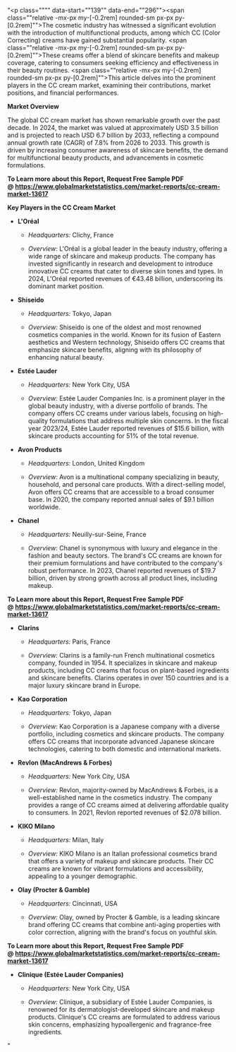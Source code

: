 "<p class="""" data-start=""139"" data-end=""296""><span class=""relative -mx-px my-[-0.2rem] rounded-sm px-px py-[0.2rem]"">The cosmetic industry has witnessed a significant evolution with the introduction of multifunctional products, among which CC (Color Correcting) creams have gained substantial popularity.</span> <span class=""relative -mx-px my-[-0.2rem] rounded-sm px-px py-[0.2rem]"">These creams offer a blend of skincare benefits and makeup coverage, catering to consumers seeking efficiency and effectiveness in their beauty routines.</span> <span class=""relative -mx-px my-[-0.2rem] rounded-sm px-px py-[0.2rem]"">This article delves into the prominent players in the CC cream market, examining their contributions, market positions, and financial performances.</span></p>
<p class="""" data-start=""298"" data-end=""317""><strong data-start=""298"" data-end=""317"">Market Overview</strong></p>
<p class="""" data-start=""319"" data-end=""514""><span class=""relative -mx-px my-[-0.2rem] rounded-sm px-px py-[0.2rem]"">The global CC cream market has shown remarkable growth over the past decade.</span> <span class=""relative -mx-px my-[-0.2rem] rounded-sm px-px py-[0.2rem]"">In 2024, the market was valued at approximately USD 3.5 billion and is projected to reach USD 6.7 billion by 2033, reflecting a compound annual growth rate (CAGR) of 7.8% from 2026 to 2033.</span> <span class=""relative -mx-px my-[-0.2rem] rounded-sm px-px py-[0.2rem]"">This growth is driven by increasing consumer awareness of skincare benefits, the demand for multifunctional beauty products, and advancements in cosmetic formulations.</span></p>
<p class="""" data-start=""319"" data-end=""514""><strong>To Learn more about this Report, Request Free Sample PDF @&nbsp;<a href=""https://www.globalmarketstatistics.com/market-reports/cc-cream-market-13617"">https://www.globalmarketstatistics.com/market-reports/cc-cream-market-13617</a></strong></p>
<p class="""" data-start=""516"" data-end=""554""><strong data-start=""516"" data-end=""554"">Key Players in the CC Cream Market</strong></p>
<ul data-start=""556"" data-end=""4124"">
<li class="""" data-start=""556"" data-end=""900"">
<p class="""" data-start=""559"" data-end=""570""><strong data-start=""559"" data-end=""570"">L'Or&eacute;al</strong></p>
<ul data-start=""575"" data-end=""900"">
<li class="""" data-start=""575"" data-end=""676"">
<p class="""" data-start=""577"" data-end=""676""><em data-start=""577"" data-end=""592"">Headquarters:</em> <span class=""relative -mx-px my-[-0.2rem] rounded-sm px-px py-[0.2rem]"">Clichy, France</span></p>
</li>
<li class="""" data-start=""681"" data-end=""900"">
<p class="""" data-start=""683"" data-end=""900""><em data-start=""683"" data-end=""694"">Overview:</em> <span class=""relative -mx-px my-[-0.2rem] rounded-sm px-px py-[0.2rem]"">L'Or&eacute;al is a global leader in the beauty industry, offering a wide range of skincare and makeup products.</span> <span class=""relative -mx-px my-[-0.2rem] rounded-sm px-px py-[0.2rem]"">The company has invested significantly in research and development to introduce innovative CC creams that cater to diverse skin tones and types.</span> <span class=""relative -mx-px my-[-0.2rem] rounded-sm px-px py-[0.2rem]"">In 2024, L'Or&eacute;al reported revenues of &euro;43.48 billion, underscoring its dominant market position.</span>&nbsp;</p>
</li>
</ul>
</li>
<li class="""" data-start=""902"" data-end=""1169"">
<p class="""" data-start=""905"" data-end=""917""><strong data-start=""905"" data-end=""917"">Shiseido</strong></p>
<ul data-start=""922"" data-end=""1169"">
<li class="""" data-start=""922"" data-end=""1025"">
<p class="""" data-start=""924"" data-end=""1025""><em data-start=""924"" data-end=""939"">Headquarters:</em> <span class=""relative -mx-px my-[-0.2rem] rounded-sm px-px py-[0.2rem]"">Tokyo, Japan</span></p>
</li>
<li class="""" data-start=""1030"" data-end=""1169"">
<p class="""" data-start=""1032"" data-end=""1169""><em data-start=""1032"" data-end=""1043"">Overview:</em> <span class=""relative -mx-px my-[-0.2rem] rounded-sm px-px py-[0.2rem]"">Shiseido is one of the oldest and most renowned cosmetics companies in the world.</span> <span class=""relative -mx-px my-[-0.2rem] rounded-sm px-px py-[0.2rem]"">Known for its fusion of Eastern aesthetics and Western technology, Shiseido offers CC creams that emphasize skincare benefits, aligning with its philosophy of enhancing natural beauty.</span></p>
</li>
</ul>
</li>
<li class="""" data-start=""1171"" data-end=""1522"">
<p class="""" data-start=""1174"" data-end=""1190""><strong data-start=""1174"" data-end=""1190"">Est&eacute;e Lauder</strong></p>
<ul data-start=""1195"" data-end=""1522"">
<li class="""" data-start=""1195"" data-end=""1298"">
<p class="""" data-start=""1197"" data-end=""1298""><em data-start=""1197"" data-end=""1212"">Headquarters:</em> <span class=""relative -mx-px my-[-0.2rem] rounded-sm px-px py-[0.2rem]"">New York City, USA</span></p>
</li>
<li class="""" data-start=""1303"" data-end=""1522"">
<p class="""" data-start=""1305"" data-end=""1522""><em data-start=""1305"" data-end=""1316"">Overview:</em> <span class=""relative -mx-px my-[-0.2rem] rounded-sm px-px py-[0.2rem]"">Est&eacute;e Lauder Companies Inc. is a prominent player in the global beauty industry, with a diverse portfolio of brands.</span> <span class=""relative -mx-px my-[-0.2rem] rounded-sm px-px py-[0.2rem]"">The company offers CC creams under various labels, focusing on high-quality formulations that address multiple skin concerns.</span> <span class=""relative -mx-px my-[-0.2rem] rounded-sm px-px py-[0.2rem]"">In the fiscal year 2023/24, Est&eacute;e Lauder reported revenues of $15.6 billion, with skincare products accounting for 51% of the total revenue.</span></p>
</li>
</ul>
</li>
<li class="""" data-start=""1524"" data-end=""1876"">
<p class="""" data-start=""1527"" data-end=""1544""><strong data-start=""1527"" data-end=""1544"">Avon Products</strong></p>
<ul data-start=""1549"" data-end=""1876"">
<li class="""" data-start=""1549"" data-end=""1652"">
<p class="""" data-start=""1551"" data-end=""1652""><em data-start=""1551"" data-end=""1566"">Headquarters:</em> <span class=""relative -mx-px my-[-0.2rem] rounded-sm px-px py-[0.2rem]"">London, United Kingdom</span></p>
</li>
<li class="""" data-start=""1657"" data-end=""1876"">
<p class="""" data-start=""1659"" data-end=""1876""><em data-start=""1659"" data-end=""1670"">Overview:</em> <span class=""relative -mx-px my-[-0.2rem] rounded-sm px-px py-[0.2rem]"">Avon is a multinational company specializing in beauty, household, and personal care products.</span> <span class=""relative -mx-px my-[-0.2rem] rounded-sm px-px py-[0.2rem]"">With a direct-selling model, Avon offers CC creams that are accessible to a broad consumer base.</span> <span class=""relative -mx-px my-[-0.2rem] rounded-sm px-px py-[0.2rem]"">In 2020, the company reported annual sales of $9.1 billion worldwide.</span>&nbsp;</p>
</li>
</ul>
</li>
<li class="""" data-start=""1878"" data-end=""2223"">
<p class="""" data-start=""1881"" data-end=""1891""><strong data-start=""1881"" data-end=""1891"">Chanel</strong></p>
<ul data-start=""1896"" data-end=""2223"">
<li class="""" data-start=""1896"" data-end=""1999"">
<p class="""" data-start=""1898"" data-end=""1999""><em data-start=""1898"" data-end=""1913"">Headquarters:</em> <span class=""relative -mx-px my-[-0.2rem] rounded-sm px-px py-[0.2rem]"">Neuilly-sur-Seine, France</span></p>
</li>
<li class="""" data-start=""2004"" data-end=""2223"">
<p class="""" data-start=""2006"" data-end=""2223""><em data-start=""2006"" data-end=""2017"">Overview:</em> <span class=""relative -mx-px my-[-0.2rem] rounded-sm px-px py-[0.2rem]"">Chanel is synonymous with luxury and elegance in the fashion and beauty sectors.</span> <span class=""relative -mx-px my-[-0.2rem] rounded-sm px-px py-[0.2rem]"">The brand's CC creams are known for their premium formulations and have contributed to the company's robust performance.</span> <span class=""relative -mx-px my-[-0.2rem] rounded-sm px-px py-[0.2rem]"">In 2023, Chanel reported revenues of $19.7 billion, driven by strong growth across all product lines, including makeup.</span></p>
</li>
</ul>
</li>
</ul>
<p><strong data-start=""2228"" data-end=""2239""><strong>To Learn more about this Report, Request Free Sample PDF @&nbsp;<a href=""https://www.globalmarketstatistics.com/market-reports/cc-cream-market-13617"">https://www.globalmarketstatistics.com/market-reports/cc-cream-market-13617</a></strong></strong></p>
<ul data-start=""556"" data-end=""4124"">
<li class="""" data-start=""2225"" data-end=""2571"">
<p class="""" data-start=""2228"" data-end=""2239""><strong data-start=""2228"" data-end=""2239"">Clarins</strong></p>
<ul data-start=""2244"" data-end=""2571"">
<li class="""" data-start=""2244"" data-end=""2347"">
<p class="""" data-start=""2246"" data-end=""2347""><em data-start=""2246"" data-end=""2261"">Headquarters:</em> <span class=""relative -mx-px my-[-0.2rem] rounded-sm px-px py-[0.2rem]"">Paris, France</span></p>
</li>
<li class="""" data-start=""2352"" data-end=""2571"">
<p class="""" data-start=""2354"" data-end=""2571""><em data-start=""2354"" data-end=""2365"">Overview:</em> <span class=""relative -mx-px my-[-0.2rem] rounded-sm px-px py-[0.2rem]"">Clarins is a family-run French multinational cosmetics company, founded in 1954.</span> <span class=""relative -mx-px my-[-0.2rem] rounded-sm px-px py-[0.2rem]"">It specializes in skincare and makeup products, including CC creams that focus on plant-based ingredients and skincare benefits.</span> <span class=""relative -mx-px my-[-0.2rem] rounded-sm px-px py-[0.2rem]"">Clarins operates in over 150 countries and is a major luxury skincare brand in Europe.</span></p>
</li>
</ul>
</li>
<li class="""" data-start=""2573"" data-end=""2847"">
<p class="""" data-start=""2576"" data-end=""2595""><strong data-start=""2576"" data-end=""2595"">Kao Corporation</strong></p>
<ul data-start=""2600"" data-end=""2847"">
<li class="""" data-start=""2600"" data-end=""2703"">
<p class="""" data-start=""2602"" data-end=""2703""><em data-start=""2602"" data-end=""2617"">Headquarters:</em> <span class=""relative -mx-px my-[-0.2rem] rounded-sm px-px py-[0.2rem]"">Tokyo, Japan</span></p>
</li>
<li class="""" data-start=""2708"" data-end=""2847"">
<p class="""" data-start=""2710"" data-end=""2847""><em data-start=""2710"" data-end=""2721"">Overview:</em> <span class=""relative -mx-px my-[-0.2rem] rounded-sm px-px py-[0.2rem]"">Kao Corporation is a Japanese company with a diverse portfolio, including cosmetics and skincare products.</span> <span class=""relative -mx-px my-[-0.2rem] rounded-sm px-px py-[0.2rem]"">The company offers CC creams that incorporate advanced Japanese skincare technologies, catering to both domestic and international markets.</span></p>
</li>
</ul>
</li>
<li class="""" data-start=""2849"" data-end=""3216"">
<p class="""" data-start=""2852"" data-end=""2884""><strong data-start=""2852"" data-end=""2884"">Revlon (MacAndrews &amp; Forbes)</strong></p>
<ul data-start=""2889"" data-end=""3216"">
<li class="""" data-start=""2889"" data-end=""2992"">
<p class="""" data-start=""2891"" data-end=""2992""><em data-start=""2891"" data-end=""2906"">Headquarters:</em> <span class=""relative -mx-px my-[-0.2rem] rounded-sm px-px py-[0.2rem]"">New York City, USA</span></p>
</li>
<li class="""" data-start=""2997"" data-end=""3216"">
<p class="""" data-start=""2999"" data-end=""3216""><em data-start=""2999"" data-end=""3010"">Overview:</em> <span class=""relative -mx-px my-[-0.2rem] rounded-sm px-px py-[0.2rem]"">Revlon, majority-owned by MacAndrews &amp; Forbes, is a well-established name in the cosmetics industry.</span> <span class=""relative -mx-px my-[-0.2rem] rounded-sm px-px py-[0.2rem]"">The company provides a range of CC creams aimed at delivering affordable quality to consumers.</span> <span class=""relative -mx-px my-[-0.2rem] rounded-sm px-px py-[0.2rem]"">In 2021, Revlon reported revenues of $2.078 billion.</span></p>
</li>
</ul>
</li>
<li class="""" data-start=""3218"" data-end=""3488"">
<p class="""" data-start=""3221"" data-end=""3236""><strong data-start=""3221"" data-end=""3236"">KIKO Milano</strong></p>
<ul data-start=""3241"" data-end=""3488"">
<li class="""" data-start=""3241"" data-end=""3344"">
<p class="""" data-start=""3243"" data-end=""3344""><em data-start=""3243"" data-end=""3258"">Headquarters:</em> <span class=""relative -mx-px my-[-0.2rem] rounded-sm px-px py-[0.2rem]"">Milan, Italy</span></p>
</li>
<li class="""" data-start=""3349"" data-end=""3488"">
<p class="""" data-start=""3351"" data-end=""3488""><em data-start=""3351"" data-end=""3362"">Overview:</em> <span class=""relative -mx-px my-[-0.2rem] rounded-sm px-px py-[0.2rem]"">KIKO Milano is an Italian professional cosmetics brand that offers a variety of makeup and skincare products.</span> <span class=""relative -mx-px my-[-0.2rem] rounded-sm px-px py-[0.2rem]"">Their CC creams are known for vibrant formulations and accessibility, appealing to a younger demographic.</span></p>
</li>
</ul>
</li>
<li class="""" data-start=""3490"" data-end=""3767"">
<p class="""" data-start=""3494"" data-end=""3521""><strong data-start=""3494"" data-end=""3521"">Olay (Procter &amp; Gamble)</strong></p>
<ul data-start=""3527"" data-end=""3767"">
<li class="""" data-start=""3527"" data-end=""3560"">
<p class="""" data-start=""3529"" data-end=""3560""><em data-start=""3529"" data-end=""3544"">Headquarters:</em> Cincinnati, USA</p>
</li>
<li class="""" data-start=""3566"" data-end=""3767"">
<p class="""" data-start=""3568"" data-end=""3767""><em data-start=""3568"" data-end=""3579"">Overview:</em> Olay, owned by Procter &amp; Gamble, is a leading skincare brand offering CC creams that combine anti-aging properties with color correction, aligning with the brand's focus on youthful skin.</p>
</li>
</ul>
</li>
</ul>
<p><strong data-start=""3773"" data-end=""3810""><strong>To Learn more about this Report, Request Free Sample PDF @&nbsp;<a href=""https://www.globalmarketstatistics.com/market-reports/cc-cream-market-13617"">https://www.globalmarketstatistics.com/market-reports/cc-cream-market-13617</a></strong></strong></p>
<ul data-start=""556"" data-end=""4124"">
<li class="""" data-start=""3769"" data-end=""4124"">
<p class="""" data-start=""3773"" data-end=""3810""><strong data-start=""3773"" data-end=""3810"">Clinique (Est&eacute;e Lauder Companies)</strong></p>
<ul data-start=""3816"" data-end=""4124"">
<li class="""" data-start=""3816"" data-end=""3852"">
<p class="""" data-start=""3818"" data-end=""3852""><em data-start=""3818"" data-end=""3833"">Headquarters:</em> New York City, USA</p>
</li>
<li class="""" data-start=""3858"" data-end=""4124"">
<p class="""" data-start=""3860"" data-end=""4124""><em data-start=""3860"" data-end=""3871"">Overview:</em> Clinique, a subsidiary of Est&eacute;e Lauder Companies, is renowned for its dermatologist-developed skincare and makeup products. Clinique's CC creams are formulated to address various skin concerns, emphasizing hypoallergenic and fragrance-free ingredients.</p>
</li>
</ul>
</li>
</ul>"
